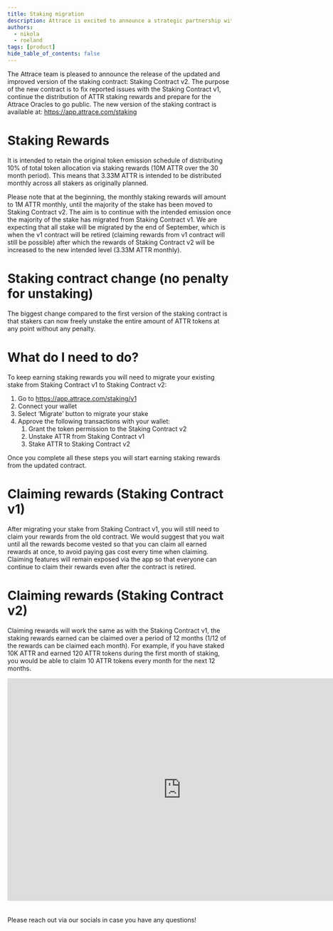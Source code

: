 ```yaml
---
title: Staking migration  
description: Attrace is excited to announce a strategic partnership with Mask Network. Mask Network is an open-sourced browser extension with tens of thousands of users.
authors:
  - nikola
  - roeland
tags: [product]
hide_table_of_contents: false
---
```

The Attrace team is pleased to announce the release of the updated and improved version of the staking contract: Staking Contract v2. The purpose of the new contract is to fix reported issues with the Staking Contract v1, continue the distribution of ATTR staking rewards and prepare for the Attrace Oracles to go public. The new version of the staking contract is available at: https://app.attrace.com/staking
<!--truncate-->

# Staking Rewards

It is intended to retain the original token emission schedule of distributing 10% of total token allocation via staking rewards (10M ATTR over the 30 month period). This means that 3.33M ATTR is intended to be distributed monthly across all stakers as originally planned.

Please note that at the beginning, the monthly staking rewards will amount to 1M ATTR monthly, until the majority of the stake has been moved to Staking Contract v2. The aim is to continue with the intended emission once the majority of the stake has migrated from Staking Contract v1. We are expecting that all stake will be migrated by the end of September, which is when the v1 contract will be retired (claiming rewards from v1 contract will still be possible) after which the rewards of Staking Contract v2 will be increased to the new intended level (3.33M ATTR monthly).

# Staking contract change (no penalty for unstaking)

The biggest change compared to the first version of the staking contract is that stakers can now freely unstake the entire amount of ATTR tokens at any point without any penalty. 

# What do I need to do?

To keep earning staking rewards you will need to migrate your existing stake from Staking Contract v1 to Staking Contract v2: 

1. Go to https://app.attrace.com/staking/v1
1. Connect your wallet
1. Select ‘Migrate’ button to migrate your stake
1. Approve the following transactions with your wallet:
    1. Grant the token permission to the Staking Contract v2
    1. Unstake ATTR from Staking Contract v1
    1. Stake ATTR to Staking Contract v2 

Once you complete all these steps you will start earning staking rewards from the updated contract. 

# Claiming rewards (Staking Contract v1)

After migrating your stake from Staking Contract v1, you will still need to claim your rewards from the old contract. We would suggest that you wait until all the rewards become vested so that you can claim all earned rewards at once, to avoid paying gas cost every time when claiming. Claiming features will remain exposed via the app so that everyone can continue to claim their rewards even after the contract is retired. 

# Claiming rewards (Staking Contract v2)

Claiming rewards will work the same as with the Staking Contract v1, the staking rewards earned can be claimed over a period of 12 months (1/12 of the rewards can be claimed each month). For example, if you have staked 10K ATTR and earned 120 ATTR tokens during the first month of staking, you would be able to claim 10 ATTR tokens every month for the next 12 months.

<div class="videowrapper">
<iframe width="780" height="500" src="https://www.youtube.com/embed/DDL_yg_CJMM" title="YouTube video player" frameBorder="0" allow="accelerometer; autoplay; clipboard-write; encrypted-media; gyroscope; picture-in-picture" allowFullScreen></iframe>
</div>
<br/><br/>
Please reach out via our socials in case you have any questions!  







